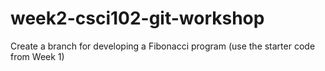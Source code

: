 # week2-csci102-git-workshop
Create a branch for developing a Fibonacci program (use the starter code from Week 1)
